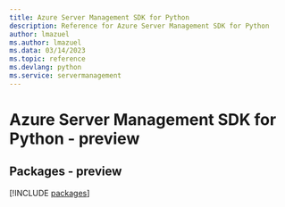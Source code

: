 ```yaml
---
title: Azure Server Management SDK for Python
description: Reference for Azure Server Management SDK for Python
author: lmazuel
ms.author: lmazuel
ms.data: 03/14/2023
ms.topic: reference
ms.devlang: python
ms.service: servermanagement
---
```

# Azure Server Management SDK for Python - preview
## Packages - preview
[!INCLUDE [packages](server-management-index.md)]
